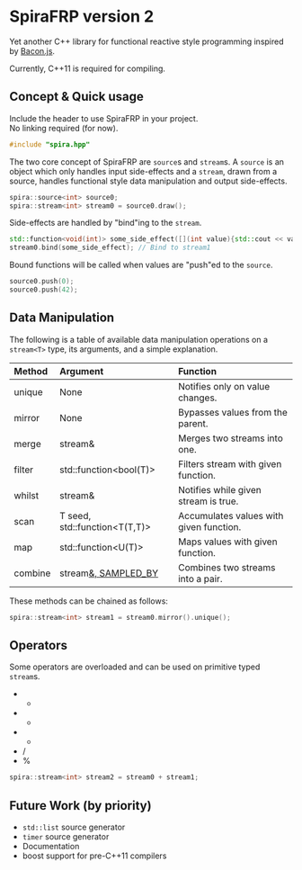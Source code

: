 # SpiraFRP version 2
Yet another C++ library for functional reactive style programming inspired by [Bacon.js](https://baconjs.github.io/).

Currently, C++11 is required for compiling.

Concept & Quick usage
---------------------
Include the header to use SpiraFRP in your project.  
No linking required (for now).

```c++
#include "spira.hpp"
```

The two core concept of SpiraFRP are `source`s and `stream`s. A `source` is an object which only handles input side-effects and a `stream`, drawn from a source, handles functional style data manipulation and output side-effects.

```c++
spira::source<int> source0;
spira::stream<int> stream0 = source0.draw();
```

Side-effects are handled by "bind"ing to the `stream`.

```c++
std::function<void(int)> some_side_effect([](int value){std::cout << value << std::endl;});
stream0.bind(some_side_effect); // Bind to stream1
```

Bound functions will be called when values are "push"ed to the `source`.

```c++
source0.push(0);
source0.push(42);
```

Data Manipulation
-----------------
The following is a table of available data manipulation operations on a `stream<T>` type, its arguments, and a simple explanation.

|Method |Argument                     |Function                               |
|:------|:----------------------------|:--------------------------------------|
|unique |None                         |Notifies only on value changes.        |
|mirror |None                         |Bypasses values from the parent.       |
|merge  |stream<T>&                   |Merges two streams into one.           |
|filter |std::function<bool(T)>       |Filters stream with given function.    |
|whilst |stream<bool>&                |Notifies while given stream is true.   |
|scan   |T seed, std::function<T(T,T)>|Accumulates values with given function.|
|map    |std::function<U(T)>          |Maps values with given function.       |
|combine|stream<U>&, SAMPLED_BY       |Combines two streams into a pair.      |

These methods can be chained as follows:

```c++
spira::stream<int> stream1 = stream0.mirror().unique();
```

Operators
---------
Some operators are overloaded and can be used on primitive typed `stream`s.

- +
- -
- *
- /
- %

```c++
spira::stream<int> stream2 = stream0 + stream1;
```

Future Work (by priority)
-------------------------
- `std::list` source generator
- `timer` source generator
- Documentation
- boost support for pre-C++11 compilers
